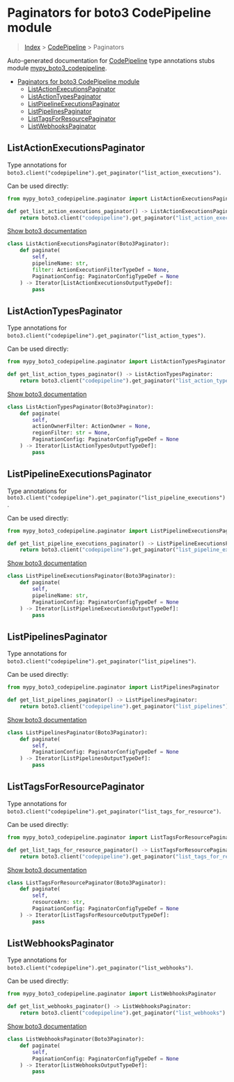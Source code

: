 # Paginators for boto3 CodePipeline module

> [Index](../README.md) > [CodePipeline](./README.md) > Paginators

Auto-generated documentation for [CodePipeline](https://boto3.amazonaws.com/v1/documentation/api/latest/reference/services/codepipeline.html#CodePipeline)
type annotations stubs module [mypy_boto3_codepipeline](https://pypi.org/project/mypy-boto3-codepipeline/).

- [Paginators for boto3 CodePipeline module](#paginators-for-boto3-codepipeline-module)
  - [ListActionExecutionsPaginator](#listactionexecutionspaginator)
  - [ListActionTypesPaginator](#listactiontypespaginator)
  - [ListPipelineExecutionsPaginator](#listpipelineexecutionspaginator)
  - [ListPipelinesPaginator](#listpipelinespaginator)
  - [ListTagsForResourcePaginator](#listtagsforresourcepaginator)
  - [ListWebhooksPaginator](#listwebhookspaginator)

## ListActionExecutionsPaginator

Type annotations for `boto3.client("codepipeline").get_paginator("list_action_executions")`.

Can be used directly:

```python
from mypy_boto3_codepipeline.paginator import ListActionExecutionsPaginator

def get_list_action_executions_paginator() -> ListActionExecutionsPaginator:
    return boto3.client("codepipeline").get_paginator("list_action_executions")
```

[Show boto3 documentation](https://boto3.amazonaws.com/v1/documentation/api/latest/reference/services/codepipeline.html#CodePipeline.Paginator.ListActionExecutions)

```python
class ListActionExecutionsPaginator(Boto3Paginator):
    def paginate(
        self,
        pipelineName: str,
        filter: ActionExecutionFilterTypeDef = None,
        PaginationConfig: PaginatorConfigTypeDef = None
    ) -> Iterator[ListActionExecutionsOutputTypeDef]:
        pass
```
## ListActionTypesPaginator

Type annotations for `boto3.client("codepipeline").get_paginator("list_action_types")`.

Can be used directly:

```python
from mypy_boto3_codepipeline.paginator import ListActionTypesPaginator

def get_list_action_types_paginator() -> ListActionTypesPaginator:
    return boto3.client("codepipeline").get_paginator("list_action_types")
```

[Show boto3 documentation](https://boto3.amazonaws.com/v1/documentation/api/latest/reference/services/codepipeline.html#CodePipeline.Paginator.ListActionTypes)

```python
class ListActionTypesPaginator(Boto3Paginator):
    def paginate(
        self,
        actionOwnerFilter: ActionOwner = None,
        regionFilter: str = None,
        PaginationConfig: PaginatorConfigTypeDef = None
    ) -> Iterator[ListActionTypesOutputTypeDef]:
        pass
```
## ListPipelineExecutionsPaginator

Type annotations for `boto3.client("codepipeline").get_paginator("list_pipeline_executions")`.

Can be used directly:

```python
from mypy_boto3_codepipeline.paginator import ListPipelineExecutionsPaginator

def get_list_pipeline_executions_paginator() -> ListPipelineExecutionsPaginator:
    return boto3.client("codepipeline").get_paginator("list_pipeline_executions")
```

[Show boto3 documentation](https://boto3.amazonaws.com/v1/documentation/api/latest/reference/services/codepipeline.html#CodePipeline.Paginator.ListPipelineExecutions)

```python
class ListPipelineExecutionsPaginator(Boto3Paginator):
    def paginate(
        self,
        pipelineName: str,
        PaginationConfig: PaginatorConfigTypeDef = None
    ) -> Iterator[ListPipelineExecutionsOutputTypeDef]:
        pass
```
## ListPipelinesPaginator

Type annotations for `boto3.client("codepipeline").get_paginator("list_pipelines")`.

Can be used directly:

```python
from mypy_boto3_codepipeline.paginator import ListPipelinesPaginator

def get_list_pipelines_paginator() -> ListPipelinesPaginator:
    return boto3.client("codepipeline").get_paginator("list_pipelines")
```

[Show boto3 documentation](https://boto3.amazonaws.com/v1/documentation/api/latest/reference/services/codepipeline.html#CodePipeline.Paginator.ListPipelines)

```python
class ListPipelinesPaginator(Boto3Paginator):
    def paginate(
        self,
        PaginationConfig: PaginatorConfigTypeDef = None
    ) -> Iterator[ListPipelinesOutputTypeDef]:
        pass
```
## ListTagsForResourcePaginator

Type annotations for `boto3.client("codepipeline").get_paginator("list_tags_for_resource")`.

Can be used directly:

```python
from mypy_boto3_codepipeline.paginator import ListTagsForResourcePaginator

def get_list_tags_for_resource_paginator() -> ListTagsForResourcePaginator:
    return boto3.client("codepipeline").get_paginator("list_tags_for_resource")
```

[Show boto3 documentation](https://boto3.amazonaws.com/v1/documentation/api/latest/reference/services/codepipeline.html#CodePipeline.Paginator.ListTagsForResource)

```python
class ListTagsForResourcePaginator(Boto3Paginator):
    def paginate(
        self,
        resourceArn: str,
        PaginationConfig: PaginatorConfigTypeDef = None
    ) -> Iterator[ListTagsForResourceOutputTypeDef]:
        pass
```
## ListWebhooksPaginator

Type annotations for `boto3.client("codepipeline").get_paginator("list_webhooks")`.

Can be used directly:

```python
from mypy_boto3_codepipeline.paginator import ListWebhooksPaginator

def get_list_webhooks_paginator() -> ListWebhooksPaginator:
    return boto3.client("codepipeline").get_paginator("list_webhooks")
```

[Show boto3 documentation](https://boto3.amazonaws.com/v1/documentation/api/latest/reference/services/codepipeline.html#CodePipeline.Paginator.ListWebhooks)

```python
class ListWebhooksPaginator(Boto3Paginator):
    def paginate(
        self,
        PaginationConfig: PaginatorConfigTypeDef = None
    ) -> Iterator[ListWebhooksOutputTypeDef]:
        pass
```
